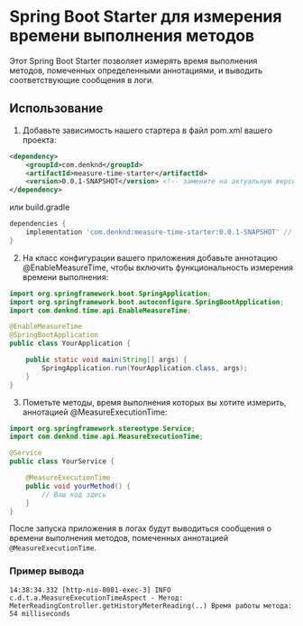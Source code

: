 # Spring Boot Starter для измерения времени выполнения методов

Этот Spring Boot Starter позволяет измерять время выполнения методов, помеченных определенными аннотациями, и выводить соответствующие сообщения в логи.

## Использование
1. Добавьте зависимость нашего стартера в файл pom.xml вашего проекта:
```xml
<dependency>
    <groupId>com.denknd</groupId>
    <artifactId>measure-time-starter</artifactId>
    <version>0.0.1-SNAPSHOT</version> <!-- замените на актуальную версию -->
</dependency>
```
или build.gradle
```groovy
dependencies {
    implementation 'com.denknd:measure-time-starter:0.0.1-SNAPSHOT' // Замените версию на актуальную
}
```
2. На класс конфигурации вашего приложения добавьте аннотацию @EnableMeasureTime, чтобы включить функциональность измерения времени выполнения:
```java
import org.springframework.boot.SpringApplication;
import org.springframework.boot.autoconfigure.SpringBootApplication;
import com.denknd.time.api.EnableMeasureTime;

@EnableMeasureTime
@SpringBootApplication
public class YourApplication {

    public static void main(String[] args) {
        SpringApplication.run(YourApplication.class, args);
    }
}
```
3. Пометьте методы, время выполнения которых вы хотите измерить, аннотацией @MeasureExecutionTime:
```java
import org.springframework.stereotype.Service;
import com.denknd.time.api.MeasureExecutionTime;

@Service
public class YourService {

    @MeasureExecutionTime
    public void yourMethod() {
        // Ваш код здесь
    }
}
```
После запуска приложения в логах будут выводиться сообщения о времени выполнения методов, помеченных аннотацией `@MeasureExecutionTime`.
### Пример вывода
```
14:38:34.332 [http-nio-8081-exec-3] INFO  c.d.t.a.MeasureExecutionTimeAspect - Метод: MeterReadingController.getHistoryMeterReading(..) Время работы метода: 54 milliseconds
```